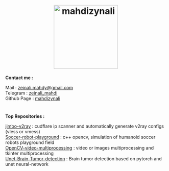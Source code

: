 <meta name="google-site-verification" content="BfhfA34SBZWSTWaKui6y9KxiB-AvMYblVQari9t0Pic" />
<meta name="author" content="Mahdi Zeinali">
<meta name="account" content="mahdizynali">
<meta name="description" content="mahdi Zeinali github account">
<meta name="copyright" content="mahdi zeinali 2023">
<meta name="keywords" content="mahdi zeinali, mahdizynali, mrl-hsl, mrl, hsl, zeinali, mahdi zynali">


<h1 align="center">
  <br>
  <a href="https://github.com/mahdizynali"><img src="https://avatars.githubusercontent.com/u/104717705?v=4" alt="mahdizynali" width="200"></a>
</h1>


<b>Contact me :</b>

Mail : [zeinali.mahdy@gmail.com](zeinali.mahdy@gmail.com)\
Telegram : [zeinali_mahdi](https://t.me/zeinali_mahdi)\
Github Page : [mahdizynali](https://github.com/mahdizynali) 

# 

<b>Top Repositories :</b>
  
[jimbo-v2ray](https://github.com/mahdizynali/jimbo-v2ray) : cudflare ip scanner and automatically generate v2ray configs (vless or vmess) \
[Soccer-robot-playground](https://github.com/mahdizynali/Soccer-Robot-Playground) : c++ opencv, simulation of humanoid soccer robots playground field \
[OpenCV-video-multiprocessing](https://github.com/mahdizynali/OpenCV-video-multiprocessing) : video or images multiprocessing and tkinter multiprocessing\
[Unet-Brain-Tumor-detection](https://github.com/mahdizynali/UNet-Brain-Tumor-Detection) : Brain tumor detection based on pytorch and unet neural-network
